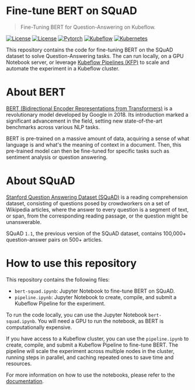 # Fine-tune BERT on SQuAD

> Fine-Tuning BERT for Question-Answering on Kubeflow.

[![License](https://img.shields.io/badge/docs-passing-green)](https://dpoulopoulos.github.io/bert-qa-finetuning/)
[![License](https://img.shields.io/badge/license-CC_BY--NC_4.0-green)](https://creativecommons.org/licenses/by-nc/4.0/)
[![Pytorch](https://img.shields.io/badge/pytorch-v2.4.1-blue)](#pytorch)
[![Kubeflow](https://img.shields.io/badge/kubeflow-v1.8-orange)](#kubeflow)
[![Kubernetes](https://img.shields.io/badge/kubernetes-v1.29.3-orange)](#kubernetes)

This repository contains the code for fine-tuning BERT on the SQuAD dataset to
solve Question-Answering tasks. The can run locally, on a GPU Notebook server,
or leverage [Kubeflow Pipelines (KFP)](https://www.kubeflow.org/docs/components/pipelines/)
to scale and automate the experiment in a Kubeflow cluster.

# About BERT

[BERT (Bidirectional Encoder Representations from Transformers)](https://arxiv.org/abs/1810.04805)
is a revolutionary model developed by Google in 2018. Its introduction marked a
significant advancement in the field, setting new state-of-the-art benchmarks
across various NLP tasks.

BERT is pre-trained on a massive amount of data, acquiring a sense of what
language is and what's the meaning of context in a document. Then, this
pre-trained model can then be fine-tuned for specific tasks such as sentiment
analysis or question answering.

# About SQuAD

[Stanford Question Answering Dataset (SQuAD)](https://rajpurkar.github.io/SQuAD-explorer/)
is a reading comprehension dataset, consisting of questions posed by
crowdworkers on a set of Wikipedia articles, where the answer to every question
is a segment of text, or span, from the corresponding reading passage, or the
question might be unanswerable.

SQuAD `1.1`, the previous version of the SQuAD dataset, contains 100,000+
question-answer pairs on 500+ articles.

# How to use this repository

This repository contains the following files:

- `bert-squad.ipynb`: Jupyter Notebook to fine-tune BERT on SQuAD.
- `pipeline.ipynb`: Jupyter Notebook to create, compile, and submit a Kubeflow
   Pipeline for the experiment.

To run the code locally, you can use the Jupyter Notebook `bert-squad.ipynb`.
You will need a GPU to run the notebook, as BERT is computationally expensive.

If you have access to a Kubeflow cluster, you can use the `pipeline.ipynb` to
create, compile, and submit a Kubeflow Pipeline to fine-tune BERT. The pipeline
will scale the experiment across multiple nodes in the cluster, running steps in
parallel, and caching repeated ones to save time and resources.

For more information on how to use the notebooks, please refer to the
[documentation](https://dpoulopoulos.github.io/bert-qa-finetuning/).
